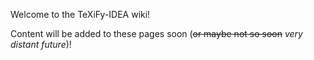 Welcome to the TeXiFy-IDEA wiki!

Content will be added to these pages soon (~~or maybe not so soon~~ _very distant future_)!